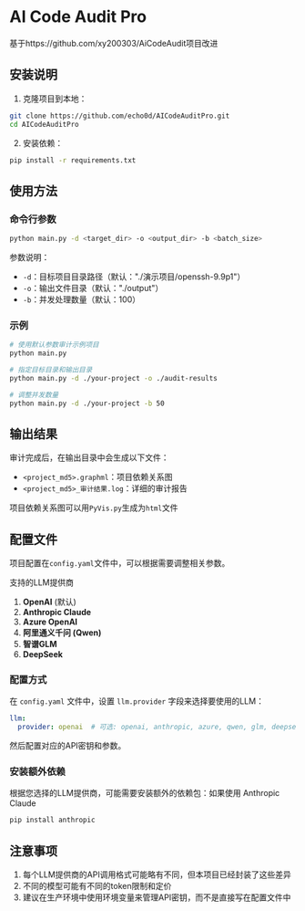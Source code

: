 # AI Code Audit Pro

基于https://github.com/xy200303/AiCodeAudit项目改进

## 安装说明

1. 克隆项目到本地：
```bash
git clone https://github.com/echo0d/AICodeAuditPro.git
cd AICodeAuditPro
```

2. 安装依赖：
```bash
pip install -r requirements.txt
```

## 使用方法

### 命令行参数

```bash
python main.py -d <target_dir> -o <output_dir> -b <batch_size>
```

参数说明：
- `-d`：目标项目目录路径（默认："./演示项目/openssh-9.9p1"）
- `-o`：输出文件目录（默认："./output"）
- `-b`：并发处理数量（默认：100）

### 示例

```bash
# 使用默认参数审计示例项目
python main.py

# 指定目标目录和输出目录
python main.py -d ./your-project -o ./audit-results

# 调整并发数量
python main.py -d ./your-project -b 50
```

## 输出结果

审计完成后，在输出目录中会生成以下文件：
- `<project_md5>.graphml`：项目依赖关系图
- `<project_md5>_审计结果.log`：详细的审计报告

项目依赖关系图可以用`PyVis.py`生成为`html`文件

## 配置文件

项目配置在`config.yaml`文件中，可以根据需要调整相关参数。

支持的LLM提供商

1. **OpenAI** (默认)
2. **Anthropic Claude**
3. **Azure OpenAI**
4. **阿里通义千问 (Qwen)**
5. **智谱GLM**
6. **DeepSeek**

### 配置方式

在 `config.yaml` 文件中，设置 `llm.provider` 字段来选择要使用的LLM：

```yaml
llm:
  provider: openai  # 可选: openai, anthropic, azure, qwen, glm, deepseek
```

然后配置对应的API密钥和参数。


### 安装额外依赖

根据您选择的LLM提供商，可能需要安装额外的依赖包：如果使用 Anthropic Claude

```bash
pip install anthropic
```

## 注意事项

1. 每个LLM提供商的API调用格式可能略有不同，但本项目已经封装了这些差异
2. 不同的模型可能有不同的token限制和定价
3. 建议在生产环境中使用环境变量来管理API密钥，而不是直接写在配置文件中

